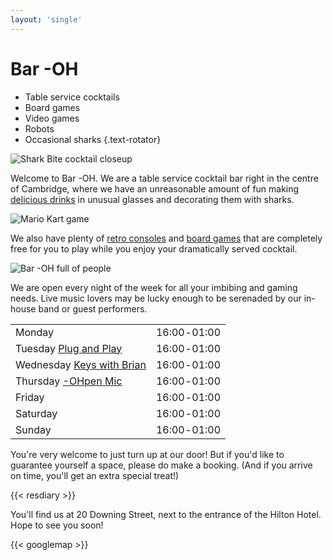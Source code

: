 ```yaml
---
layout: 'single'
---
```


# Bar -OH

* Table service cocktails
* Board games
* Video games
* Robots
* Occasional sharks
{.text-rotator}

![Shark Bite cocktail closeup](images/sharkbite.jpeg)

Welcome to Bar -OH.  We are a table service cocktail bar right in the
centre of Cambridge, where we have an unreasonable amount of fun
making [delicious drinks](menu) in unusual glasses and decorating
them with sharks.

![Mario Kart game](images/mariokart.jpeg)

We also have plenty of [retro consoles](games) and [board
games](games) that are completely free for you to play while you
enjoy your dramatically served cocktail.

![Bar -OH full of people](images/crowd.jpeg)

We are open every night of the week for all your imbibing and gaming
needs.  Live music lovers may be lucky enough to be serenaded by our
in-house band or guest performers.

|                                          |               |
| :--------------------------------------- | ------------- |
| Monday                                   |  16:00 ‑ 01:00  |
| Tuesday [Plug and Play](tuesday)         |  16:00 ‑ 01:00  |
| Wednesday [Keys with Brian](wednesday)   |  16:00 ‑ 01:00  |
| Thursday [-OHpen Mic](thursday)          |  16:00 ‑ 01:00  |
| Friday                                   |  16:00 ‑ 01:00  |
| Saturday                                 |  16:00 ‑ 01:00  |
| Sunday                                   |  16:00 ‑ 01:00  |

You're very welcome to just turn up at our door!  But if you'd like to
guarantee yourself a space, please do make a booking.  (And if you
arrive on time, you'll get an extra special treat!)

{{< resdiary >}}

You'll find us at 20 Downing Street, next to the entrance of the
Hilton Hotel.  Hope to see you soon!

{{< googlemap >}}
